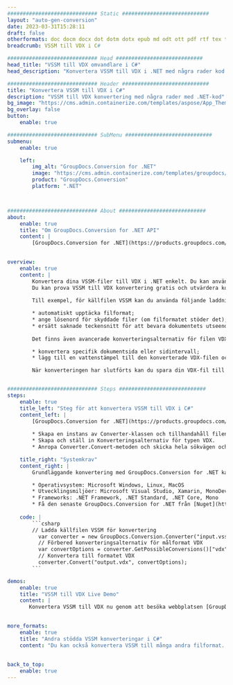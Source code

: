 ```yaml
---
############################# Static ############################
layout: "auto-gen-conversion"
date: 2023-03-31T15:28:11
draft: false
otherformats: doc docm docx dot dotm dotx epub md odt ott pdf rtf tex txt vdx vsdm vsdx vssm vssx vstm vstx vsx vtx xps
breadcrumb: VSSM till VDX i C#

############################# Head ############################
head_title: "VSSM till VDX omvandlare i C#"
head_description: "Konvertera VSSM till VDX i .NET med några rader kod. Använd GroupDocs Document Conversion API för att konvertera över 160 filformat."

############################# Header ############################
title: "Konvertera VSSM till VDX i C#"
description: "VSSM till VDX konvertering med några rader med .NET-kod"
bg_image: "https://cms.admin.containerize.com/templates/aspose/App_Themes/V3/images/bg/header1.png"
bg_overlay: false
button:
    enable: true

############################# SubMenu ############################
submenu:
    enable: true

    left:
        img_alt: "GroupDocs.Conversion for .NET"
        image: "https://cms.admin.containerize.com/templates/groupdocs/images/product-logos/90x90-noborder/groupdocs-conversion-net.png"
        product: "GroupDocs.Conversion"
        platform: ".NET"



############################# About ############################
about:
    enable: true
    title: "Om GroupDocs.Conversion for .NET API"
    content: |
        [GroupDocs.Conversion for .NET](https://products.groupdocs.com/conversion/net/) kan användas för att konvertera Microsoft Word, Excel, PowerPoint, PDF, Visio och andra format. GroupDocs.Conversion är ett fristående API som är lämpligt för back-end och interna system där hög prestanda krävs. Det beror inte på någon programvara som Microsoft eller Open Office.
    

overview:
    enable: true
    content: |
        Konvertera dina VSSM-filer till VDX i .NET enkelt. Du kan använda bara ett par C# kodrader i valfri plattform som du vill, som - Windows, Linux, macOS.
        Du kan prova VSSM till VDX konvertering gratis och utvärdera konverteringsresultatens kvalitet. Tillsammans med enkla filkonverteringsscenarier kan du prova mer avancerade alternativ för att ladda källfilen VSSM och för att spara resultatet VDX. 
        
        Till exempel, för källfilen VSSM kan du använda följande laddningsalternativ:

        * automatiskt upptäcka filformat;
        * ange lösenord för skyddade filer (om filformatet stöder det);
        * ersätt saknade teckensnitt för att bevara dokumentets utseende.
        
        Det finns även avancerade konverteringsalternativ för filen VDX:

        * konvertera specifik dokumentsida eller sidintervall;
        * lägg till en vattenstämpel till den konverterade VDX-filen och många fler.

        När konverteringen har slutförts kan du spara din VDX-fil till den lokala filsökvägen eller någon tredje parts lagring som FTP, Amazon S3, Google Drive, Dropbox etc. Observera - för att konvertera VSSM till {{ TO}} det finns inget behov av någon ytterligare programvara installerad - som MS Office, Open Office, Adobe Acrobat Reader etc.


############################# Steps ############################
steps:
    enable: true
    title_left: "Steg för att konvertera VSSM till VDX i C#"
    content_left: |
        [GroupDocs.Conversion for .NET](https://products.groupdocs.com/conversion/net/) gör det enkelt för utvecklare att konvertera en VSSM-fil till VDX med några rader kod.
        
        * Skapa en instans av Converter-klassen och tillhandahåll filen VSSM med den fullständiga sökvägen
        * Skapa och ställ in Konverteringsalternativ för typen VDX.
        * Anropa Converter.Convert-metoden och skicka hela sökvägen och formatet (VDX) som en parameter

    title_right: "Systemkrav"
    content_right: |
        Grundläggande konvertering med GroupDocs.Conversion for .NET kan göras med bara några enkla steg. Våra API:er stöds på alla större plattformar och operativsystem. Innan du kör koden nedan, se till att du har följande förutsättningar installerade på ditt system.

        * Operativsystem: Microsoft Windows, Linux, MacOS
        * Utvecklingsmiljöer: Microsoft Visual Studio, Xamarin, MonoDevelop
        * Frameworks: .NET Framework, .NET Standard, .NET Core, Mono
        * Få den senaste GroupDocs.Conversion for .NET från [Nuget](https://www.nuget.org/packages/groupdocs.conversion)
         
    code: |
        ```csharp    
        // Ladda källfilen VSSM för konvertering
          var converter = new GroupDocs.Conversion.Converter("input.vssm");
          // Förbered konverteringsalternativ för målformat VDX
          var convertOptions = converter.GetPossibleConversions()["vdx"].ConvertOptions;
          // Konvertera till formatet VDX
          converter.Convert("output.vdx", convertOptions);
        ```

demos:
    enable: true
    title: "VSSM till VDX Live Demo"
    content: |
       Konvertera VSSM till VDX nu genom att besöka webbplatsen [GroupDocs.Conversion App](https://products.groupdocs.app/conversion/family). Onlinedemo har följande fördelar
          

more_formats:
    enable: true
    title: "Andra stödda VSSM konverteringar i C#"
    content: "Du kan också konvertera VSSM till många andra filformat. Se listan nedan."
       
       
back_to_top:
    enable: true
---
```

